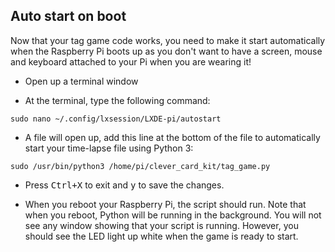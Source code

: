## Auto start on boot

Now that your tag game code works, you need to make it start automatically when the Raspberry Pi boots up as you don't want to have a screen, mouse and keyboard attached to your Pi when you are wearing it!

+ Open up a terminal window

+ At the terminal, type the following command:

```
sudo nano ~/.config/lxsession/LXDE-pi/autostart
```

+ A file will open up, add this line at the bottom of the file to automatically start your time-lapse file using Python 3:

```
sudo /usr/bin/python3 /home/pi/clever_card_kit/tag_game.py
```
+ Press <kbd>Ctrl+X</kbd> to exit and <kbd>y</kbd> to save the changes.

+ When you reboot your Raspberry Pi, the script should run. Note that when you reboot, Python will be running in the background. You will not see any window showing that your script is running. However, you should see the LED light up white when the game is ready to start.
